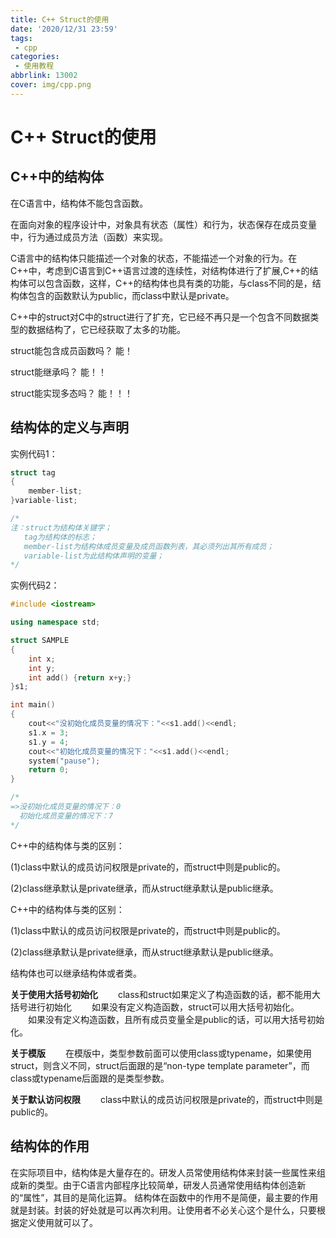 ```yaml
---
title: C++ Struct的使用
date: '2020/12/31 23:59'
tags:
 - cpp
categories:
 - 使用教程
abbrlink: 13002
cover: img/cpp.png
---
```

# C++ Struct的使用

## C++中的结构体

在C语言中，结构体不能包含函数。

在面向对象的程序设计中，对象具有状态（属性）和行为，状态保存在成员变量中，行为通过成员方法（函数）来实现。

C语言中的结构体只能描述一个对象的状态，不能描述一个对象的行为。在C++中，考虑到C语言到C++语言过渡的连续性，对结构体进行了扩展,C++的结构体可以包含函数，这样，C++的结构体也具有类的功能，与class不同的是，结构体包含的函数默认为public，而class中默认是private。

C++中的struct对C中的struct进行了扩充，它已经不再只是一个包含不同数据类型的数据结构了，它已经获取了太多的功能。

struct能包含成员函数吗？   能！

struct能继承吗？          能！！

struct能实现多态吗？       能！！！

## 结构体的定义与声明

实例代码1：

```c++
struct tag 
{
    member-list;
}variable-list;

/*
注：struct为结构体关键字；
   tag为结构体的标志；
   member-list为结构体成员变量及成员函数列表，其必须列出其所有成员；
   variable-list为此结构体声明的变量；
*/
```

实例代码2：

```cpp
#include <iostream> 

using namespace std;

struct SAMPLE
{
    int x;
    int y;
    int add() {return x+y;}
}s1;

int main()
{
    cout<<"没初始化成员变量的情况下："<<s1.add()<<endl;
    s1.x = 3;
    s1.y = 4;
    cout<<"初始化成员变量的情况下："<<s1.add()<<endl;
    system("pause");
    return 0;
}

/*
=>没初始化成员变量的情况下：0
  初始化成员变量的情况下：7
*/
```

C++中的结构体与类的区别： 

(1)class中默认的成员访问权限是private的，而struct中则是public的。 

(2)class继承默认是private继承，而从struct继承默认是public继承。

C++中的结构体与类的区别： 

(1)class中默认的成员访问权限是private的，而struct中则是public的。

 (2)class继承默认是private继承，而从struct继承默认是public继承。

结构体也可以继承结构体或者类。

**关于使用大括号初始化**
　　class和struct如果定义了构造函数的话，都不能用大括号进行初始化
　　如果没有定义构造函数，struct可以用大括号初始化。
　　如果没有定义构造函数，且所有成员变量全是public的话，可以用大括号初始化。

**关于模版**
　　在模版中，类型参数前面可以使用class或typename，如果使用struct，则含义不同，struct后面跟的是“non-type template parameter”，而class或typename后面跟的是类型参数。

**关于默认访问权限**
　　class中默认的成员访问权限是private的，而struct中则是public的。

## 结构体的作用

在实际项目中，结构体是大量存在的。研发人员常使用结构体来封装一些属性来组成新的类型。由于C语言内部程序比较简单，研发人员通常使用结构体创造新的“属性”，其目的是简化运算。
结构体在函数中的作用不是简便，最主要的作用就是封装。封装的好处就是可以再次利用。让使用者不必关心这个是什么，只要根据定义使用就可以了。